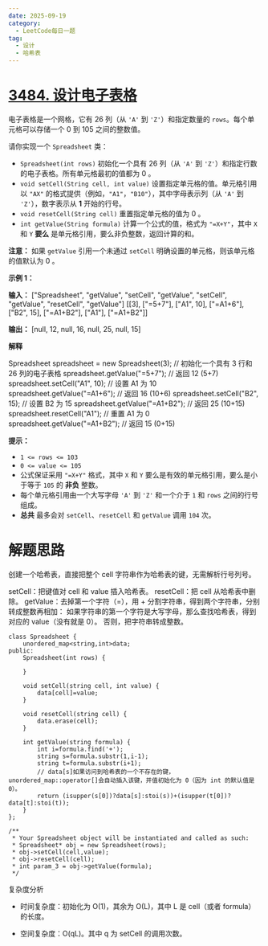 ```yaml
---
date: 2025-09-19
category:
  - LeetCode每日一题
tag:
  - 设计
  - 哈希表
---
```


# [3484. 设计电子表格](https://leetcode.cn/problems/design-spreadsheet/)

电子表格是一个网格，它有 26 列（从 `'A'` 到 `'Z'`）和指定数量的 `rows`。每个单元格可以存储一个 0 到 105 之间的整数值。

请你实现一个 `Spreadsheet` 类：

- `Spreadsheet(int rows)` 初始化一个具有 26 列（从 `'A'` 到 `'Z'`）和指定行数的电子表格。所有单元格最初的值都为 0 。
- `void setCell(String cell, int value)` 设置指定单元格的值。单元格引用以 `"AX"` 的格式提供（例如，`"A1"`，`"B10"`），其中字母表示列（从 `'A'` 到 `'Z'`），数字表示从 **1** 开始的行号。
- `void resetCell(String cell)` 重置指定单元格的值为 0 。
- `int getValue(String formula)` 计算一个公式的值，格式为 `"=X+Y"`，其中 `X` 和 `Y` **要么** 是单元格引用，要么非负整数，返回计算的和。

**注意：** 如果 `getValue` 引用一个未通过 `setCell` 明确设置的单元格，则该单元格的值默认为 0 。

 

**示例 1：**

**输入：**
["Spreadsheet", "getValue", "setCell", "getValue", "setCell", "getValue", "resetCell", "getValue"]
[[3], ["=5+7"], ["A1", 10], ["=A1+6"], ["B2", 15], ["=A1+B2"], ["A1"], ["=A1+B2"]]

**输出：**
[null, 12, null, 16, null, 25, null, 15]

**解释**

Spreadsheet spreadsheet = new Spreadsheet(3); // 初始化一个具有 3 行和 26 列的电子表格
spreadsheet.getValue("=5+7"); // 返回 12 (5+7)
spreadsheet.setCell("A1", 10); // 设置 A1 为 10
spreadsheet.getValue("=A1+6"); // 返回 16 (10+6)
spreadsheet.setCell("B2", 15); // 设置 B2 为 15
spreadsheet.getValue("=A1+B2"); // 返回 25 (10+15)
spreadsheet.resetCell("A1"); // 重置 A1 为 0
spreadsheet.getValue("=A1+B2"); // 返回 15 (0+15)

 

**提示：**

- `1 <= rows <= 103`
- `0 <= value <= 105`
- 公式保证采用 `"=X+Y"` 格式，其中 `X` 和 `Y` 要么是有效的单元格引用，要么是小于等于 `105` 的 **非负** 整数。
- 每个单元格引用由一个大写字母 `'A'` 到 `'Z'` 和一个介于 `1` 和 `rows` 之间的行号组成。
- **总共** 最多会对 `setCell`、`resetCell` 和 `getValue` 调用 `104` 次。

# 解题思路

创建一个哈希表，直接把整个 cell 字符串作为哈希表的键，无需解析行号列号。

setCell：把键值对 cell 和 value 插入哈希表。
resetCell：把 cell 从哈希表中删除。
getValue：去掉第一个字符（=），用 + 分割字符串，得到两个字符串，分别转成整数再相加：
如果字符串的第一个字符是大写字母，那么查找哈希表，得到对应的 value（没有就是 0）。
否则，把字符串转成整数。

```
class Spreadsheet {
    unordered_map<string,int>data;
public:
    Spreadsheet(int rows) {
        
    }
    
    void setCell(string cell, int value) {
        data[cell]=value;
    }
    
    void resetCell(string cell) {
        data.erase(cell);
    }
    
    int getValue(string formula) {
        int i=formula.find('+');
        string s=formula.substr(1,i-1);
        string t=formula.substr(i+1);
		// data[s]如果访问到哈希表的一个不存在的键，unordered_map::operator[]会自动插入该键，并值初始化为 0（因为 int 的默认值是 0）。
        return (isupper(s[0])?data[s]:stoi(s))+(isupper(t[0])?data[t]:stoi(t));
    }
};

/**
 * Your Spreadsheet object will be instantiated and called as such:
 * Spreadsheet* obj = new Spreadsheet(rows);
 * obj->setCell(cell,value);
 * obj->resetCell(cell);
 * int param_3 = obj->getValue(formula);
 */
```

复杂度分析

- 时间复杂度：初始化为 O(1)，其余为 O(L)，其中 L 是 cell（或者 formula）的长度。

- 空间复杂度：O(qL)。其中 q 为 setCell 的调用次数。

  
